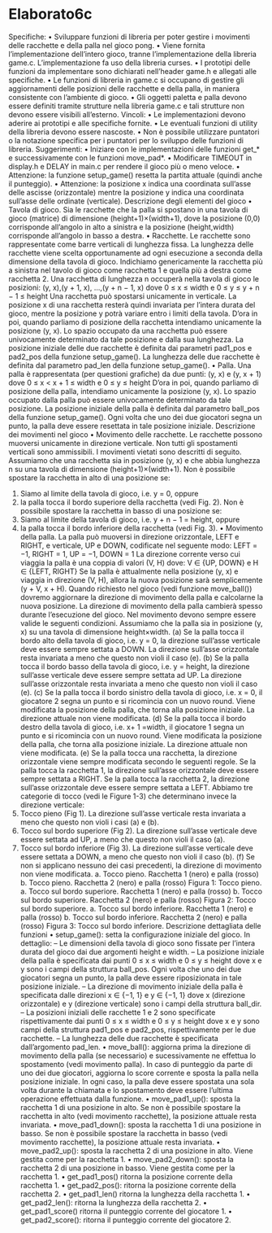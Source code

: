 # Elaborato6c

Specifiche:
• Sviluppare funzioni di libreria per poter gestire i movimenti delle racchette
e della palla nel gioco pong.
• Viene fornita l’implementazione dell’intero gioco, tranne l’implementazione
della libreria game.c. L’implementazione fa uso della libreria curses.
• I prototipi delle funzioni da implementare sono dichiarati nell’header game.h
e allegati alle specifiche.
• Le funzioni di libreria in game.c si occupano di gestire gli aggiornamenti delle
posizioni delle racchette e della palla, in maniera consistente con l’ambiente
di gioco.
• Gli oggetti paletta e palla devono essere definiti tramite strutture nella
libreria game.c e tali strutture non devono essere visibili all’esterno.
Vincoli:
• Le implementazioni devono aderire ai prototipi e alle specifiche fornite.
• Le eventuali funzioni di utility della libreria devono essere nascoste.
• Non è possibile utilizzare puntatori o la notazione specifica per i puntatori
per lo sviluppo delle funzioni di libreria.
Suggerimenti:
• Iniziare con le implementazioni delle funzioni get_* e successivamente con
le funzioni move_pad*.
• Modificare TIMEOUT in display.h e DELAY in main.c per rendere il gioco più
o meno veloce.
• Attenzione: la funzione setup_game() resetta la partita attuale (quindi
anche il punteggio).
• Attenzione: la posizione x indica una coordinata sull’asse delle ascisse (orizzontale) mentre la posizione y indica una coordinata sull’asse delle ordinate
(verticale).
Descrizione degli elementi del gioco
• Tavola di gioco. Sia le racchette che la palla si spostano in una tavola
di gioco (matrice) di dimensione (height+1)×(width+1), dove la posizione
(0,0) corrisponde all’angolo in alto a sinistra e la posizione (height,width)
corrisponde all’angolo in basso a destra.
• Racchette. Le racchette sono rappresentate come barre verticali di lunghezza fissa. La lunghezza delle racchette viene scelta opportunamente ad
ogni esecuzione a seconda della dimensione della tavola di gioco. Indichiamo
genericamente la racchetta più a sinistra nel tavolo di gioco come racchetta 1 e quella più a destra come racchetta 2. Una racchetta di lunghezza n
occuperà nella tavola di gioco le posizioni:
(y, x),(y + 1, x), ...,(y + n − 1, x)
dove
0 ≤ x ≤ width e 0 ≤ y ≤ y + n − 1 ≤ height
Una racchetta può spostarsi unicamente in verticale. La posizione x di una
racchetta resterà quindi invariata per l’intera durata del gioco, mentre la
posizione y potrà variare entro i limiti della tavola. D’ora in poi, quando parliamo di posizione della racchetta intendiamo unicamente la posizione
(y, x). Lo spazio occupato da una racchetta può essere univocamente determinato da tale posizione e dalla sua lunghezza.
La posizione iniziale delle due racchette è definita dai parametri pad1_pos e
pad2_pos della funzione setup_game(). La lunghezza delle due racchette è
definita dal parametro pad_len della funzione setup_game().
• Palla. Una palla è rappresentata (per questioni grafiche) da due punti:
(y, x) e (y, x + 1)
dove
0 ≤ x < x + 1 ≤ width e 0 ≤ y ≤ height
D’ora in poi, quando parliamo di posizione della palla, intendiamo unicamente la posizione (y, x). Lo spazio occupato dalla palla può essere univocamente
determinato da tale posizione.
La posizione iniziale della palla è definita dal parametro ball_pos della
funzione setup_game(). Ogni volta che uno dei due giocatori segna un
punto, la palla deve essere resettata in tale posizione iniziale.
Descrizione dei movimenti nel gioco
• Movimento delle racchette. Le racchette possono muoversi unicamente
in direzione verticale. Non tutti gli spostamenti verticali sono ammissibili.
I movimenti vietati sono descritti di seguito. Assumiamo che una racchetta
sia in posizione (y, x) e che abbia lunghezza n su una tavola di dimensione
(height+1)×(width+1).
Non è possibile spostare la racchetta in alto di una posizione se:
1. Siamo al limite della tavola di gioco, i.e. y = 0, oppure
2. la palla tocca il bordo superiore della racchetta (vedi Fig. 2).
Non è possibile spostare la racchetta in basso di una posizione se:
1. Siamo al limite della tavola di gioco, i.e. y + n − 1 = height, oppure
2. la palla tocca il bordo inferiore della racchetta (vedi Fig. 3).
• Movimento della palla. La palla può muoversi in direzione orizzontale,
LEFT e RIGHT, e verticale, UP e DOWN, codificate nel seguente modo:
LEFT = −1, RIGHT = 1, UP = −1, DOWN = 1
La direzione corrente verso cui viaggia la palla è una coppia di valori (V, H)
dove:
V ∈ {UP, DOWN} e H ∈ {LEFT, RIGHT}
Se la palla è attualmente nella posizione (y, x) e viaggia in direzione (V, H),
allora la nuova posizione sarà semplicemente (y + V, x + H). Quando richiesto nel gioco (vedi funzione move_ball()) dovremo aggiornare la direzione
di movimento della palla e calcolarne la nuova posizione.
La direzione di movimento della palla cambierà spesso durante l’esecuzione
del gioco. Nel movimento devono sempre essere valide le seguenti condizioni.
Assumiamo che la palla sia in posizione (y, x) su una tavola di dimensione
height×width.
(a) Se la palla tocca il bordo alto della tavola di gioco, i.e. y = 0, la direzione sull’asse verticale deve essere sempre settata a DOWN. La direzione
sull’asse orizzontale resta invariata a meno che questo non violi il caso
(e).
(b) Se la palla tocca il bordo basso della tavola di gioco, i.e. y = height,
la direzione sull’asse verticale deve essere sempre settata ad UP. La
direzione sull’asse orizzontale resta invariata a meno che questo non
violi il caso (e).
(c) Se la palla tocca il bordo sinistro della tavola di gioco, i.e. x = 0, il
giocatore 2 segna un punto e si ricomincia con un nuovo round. Viene
modificata la posizione della palla, che torna alla posizione iniziale. La
direzione attuale non viene modificata.
(d) Se la palla tocca il bordo destro della tavola di gioco, i.e. x+ 1 =width,
il giocatore 1 segna un punto e si ricomincia con un nuovo round. Viene
modificata la posizione della palla, che torna alla posizione iniziale. La
direzione attuale non viene modificata.
(e) Se la palla tocca una racchetta, la direzione orizzontale viene sempre
modificata secondo le seguenti regole. Se la palla tocca la racchetta 1,
la direzione sull’asse orizzontale deve essere sempre settata a RIGHT.
Se la palla tocca la racchetta 2, la direzione sull’asse orizzontale deve
essere sempre settata a LEFT. Abbiamo tre categorie di tocco (vedi le
Figure 1-3) che determinano invece la direzione verticale:
1. Tocco pieno (Fig 1). La direzione sull’asse verticale resta invariata
a meno che questo non violi i casi (a) e (b).
2. Tocco sul bordo superiore (Fig 2). La direzione sull’asse verticale
deve essere settata ad UP, a meno che questo non violi il caso (a).
3. Tocco sul bordo inferiore (Fig 3). La direzione sull’asse verticale
deve essere settata a DOWN, a meno che questo non violi il caso (b).
(f) Se non si applicano nessuno dei casi precedenti, la direzione di movimento non viene modificata.
a. Tocco pieno. Racchetta 1 (nero) e palla (rosso)
b. Tocco pieno. Racchetta 2 (nero) e palla (rosso)
Figura 1: Tocco pieno.
a. Tocco sul bordo superiore. Racchetta 1 (nero) e palla (rosso)
b. Tocco sul bordo superiore. Racchetta 2 (nero) e palla (rosso)
Figura 2: Tocco sul bordo superiore.
a. Tocco sul bordo inferiore. Racchetta 1 (nero) e palla (rosso)
b. Tocco sul bordo inferiore. Racchetta 2 (nero) e palla (rosso)
Figura 3: Tocco sul bordo inferiore.
Descrizione dettagliata delle funzioni
• setup_game(): setta la configurazione iniziale del gioco. In dettaglio:
– Le dimensioni della tavola di gioco sono fissate per l’intera durata del gioco dai due
argomenti height e width.
– La posizione iniziale della palla è specificata dai punti
0 ≤ x ≤ width e 0 ≤ y ≤ height
dove x e y sono i campi della struttura ball_pos. Ogni volta che uno dei due giocatori
segna un punto, la palla deve essere riposizionata in tale posizione iniziale.
– La direzione di movimento iniziale della palla è specificata dalle direzioni
x ∈ {−1, 1} e y ∈ {−1, 1}
dove x (direzione orizzontale) e y (direzione verticale) sono i campi della struttura
ball_dir.
– La posizioni iniziali delle racchette 1 e 2 sono specificate rispettivamente dai punti
0 ≤ x ≤ width e 0 ≤ y ≤ height
dove x e y sono campi della struttura pad1_pos e pad2_pos, rispettivamente per le due
racchette.
– La lunghezza delle due racchette è specificata dall’argomento pad_len.
• move_ball(): aggiorna prima la direzione di movimento della palla (se necessario) e sucessivamente ne effettua lo spostamento (vedi movimento palla). In caso di punteggio da parte
di uno dei due giocatori, aggiorna lo score corrente e sposta la palla nella posizione iniziale. In
ogni caso, la palla deve essere spostata una sola volta durante la chiamata e lo spostamento
deve essere l’ultima operazione effettuata dalla funzione.
• move_pad1_up(): sposta la racchetta 1 di una posizione in alto. Se non è possibile spostare
la racchetta in alto (vedi movimento racchette), la posizione attuale resta invariata.
• move_pad1_down(): sposta la racchetta 1 di una posizione in basso. Se non è possibile spostare
la racchetta in basso (vedi movimento racchette), la posizione attuale resta invariata.
• move_pad2_up(): sposta la racchetta 2 di una posizione in alto. Viene gestita come per la
racchetta 1.
• move_pad2_down(): sposta la racchetta 2 di una posizione in basso. Viene gestita come per
la racchetta 1.
• get_pad1_pos() ritorna la posizione corrente della racchetta 1.
• get_pad2_pos(): ritorna la posizione corrente della racchetta 2.
• get_pad1_len() ritorna la lunghezza della racchetta 1.
• get_pad2_len(): ritorna la lunghezza della racchetta 2.
• get_pad1_score() ritorna il punteggio corrente del giocatore 1.
• get_pad2_score(): ritorna il punteggio corrente del giocatore 2.
